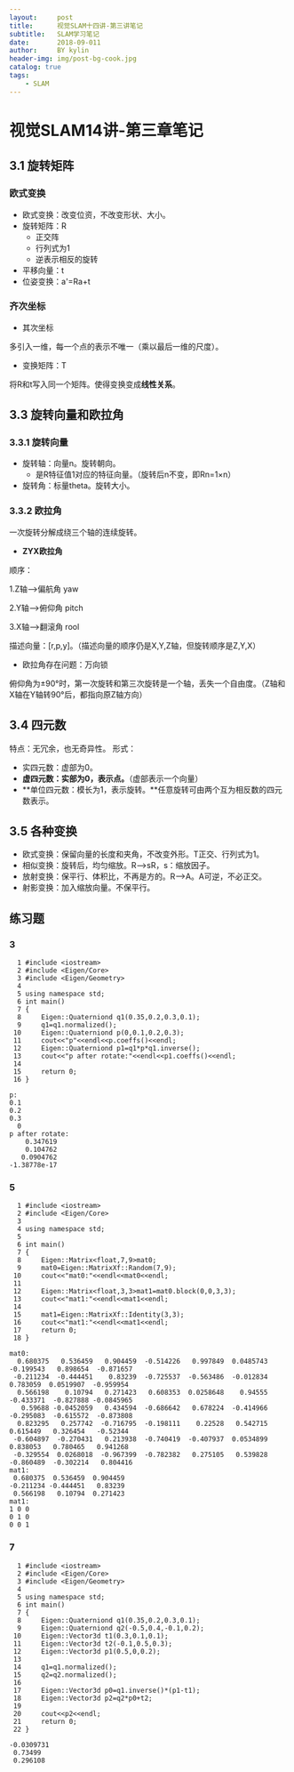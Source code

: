 ```yaml
---
layout:     post
title:      视觉SLAM十四讲-第三讲笔记
subtitle:   SLAM学习笔记
date:       2018-09-011
author:     BY kylin
header-img: img/post-bg-cook.jpg
catalog: true
tags:
    - SLAM
---
```


# 视觉SLAM14讲-第三章笔记
## 3.1 旋转矩阵
### 欧式变换
* 欧式变换：改变位资，不改变形状、大小。
* 旋转矩阵：R
    * 正交阵
    * 行列式为1
    * 逆表示相反的旋转
* 平移向量：t
* 位姿变换：a'=Ra+t

### 齐次坐标
* 其次坐标

多引入一维，每一个点的表示不唯一（乘以最后一维的尺度）。
* 变换矩阵：T

将R和t写入同一个矩阵。使得变换变成**线性关系**。
 
## 3.3 旋转向量和欧拉角
### 3.3.1 旋转向量
* 旋转轴：向量n。旋转朝向。
    * 是R特征值1对应的特征向量。（旋转后n不变，即Rn=1×n）
* 旋转角：标量theta。旋转大小。

### 3.3.2 欧拉角
一次旋转分解成绕三个轴的连续旋转。
* **ZYX欧拉角**

顺序：

1.Z轴——>偏航角 yaw

2.Y轴——>俯仰角 pitch

3.X轴——>翻滚角 rool

描述向量：[r,p,y]。（描述向量的顺序仍是X,Y,Z轴，但旋转顺序是Z,Y,X）

* 欧拉角存在问题：万向锁

俯仰角为±90°时，第一次旋转和第三次旋转是一个轴，丢失一个自由度。（Z轴和X轴在Y轴转90°后，都指向原Z轴方向）

## 3.4 四元数
特点：无冗余，也无奇异性。
形式：
* 实四元数：虚部为0。
* **虚四元数：实部为0，表示点。**（虚部表示一个向量）
* **单位四元数：模长为1，表示旋转。**任意旋转可由两个互为相反数的四元数表示。

## 3.5 各种变换
* 欧式变换：保留向量的长度和夹角，不改变外形。T正交、行列式为1。
* 相似变换：旋转后，均匀缩放。R——>sR，s：缩放因子。
* 放射变换：保平行、体积比，不再是方的。R——>A。A可逆，不必正交。
* 射影变换：加入缩放向量。不保平行。

## 练习题
### 3
```
  1 #include <iostream>
  2 #include <Eigen/Core> 
  3 #include <Eigen/Geometry>
  4 
  5 using namespace std;
  6 int main()
  7 {
  8     Eigen::Quaterniond q1(0.35,0.2,0.3,0.1);
  9     q1=q1.normalized();
 10     Eigen::Quaterniond p(0,0.1,0.2,0.3);
 11     cout<<"p"<<endl<<p.coeffs()<<endl;
 12     Eigen::Quaterniond p1=q1*p*q1.inverse();
 13     cout<<"p after rotate:"<<endl<<p1.coeffs()<<endl;
 14 
 15     return 0;
 16 }
```

```
p:
0.1
0.2
0.3
  0
p after rotate:
    0.347619
    0.104762
   0.0904762
-1.38778e-17

```
### 5
```
  1 #include <iostream>
  2 #include <Eigen/Core> 
  3 
  4 using namespace std;
  5 
  6 int main()
  7 {
  8     Eigen::Matrix<float,7,9>mat0;
  9     mat0=Eigen::MatrixXf::Random(7,9);
 10     cout<<"mat0:"<<endl<<mat0<<endl;
 11 
 12     Eigen::Matrix<float,3,3>mat1=mat0.block(0,0,3,3);
 13     cout<<"mat1:"<<endl<<mat1<<endl;
 14 
 15     mat1=Eigen::MatrixXf::Identity(3,3);
 16     cout<<"mat1:"<<endl<<mat1<<endl;
 17     return 0;
 18 }
```
```
mat0:
  0.680375   0.536459   0.904459  -0.514226   0.997849  0.0485743  -0.199543   0.898654  -0.871657
 -0.211234  -0.444451    0.83239  -0.725537  -0.563486  -0.012834   0.783059  0.0519907  -0.959954
  0.566198    0.10794   0.271423   0.608353  0.0258648    0.94555  -0.433371  -0.827888 -0.0845965
   0.59688 -0.0452059   0.434594  -0.686642   0.678224  -0.414966  -0.295083  -0.615572  -0.873808
  0.823295   0.257742  -0.716795  -0.198111    0.22528   0.542715   0.615449   0.326454   -0.52344
 -0.604897  -0.270431   0.213938  -0.740419  -0.407937  0.0534899   0.838053   0.780465   0.941268
 -0.329554  0.0268018  -0.967399  -0.782382   0.275105   0.539828  -0.860489  -0.302214   0.804416
mat1:
 0.680375  0.536459  0.904459
-0.211234 -0.444451   0.83239
 0.566198   0.10794  0.271423
mat1:
1 0 0
0 1 0
0 0 1

```
### 7
```
  1 #include <iostream>
  2 #include <Eigen/Core> 
  3 #include <Eigen/Geometry>
  4 
  5 using namespace std;
  6 int main()
  7 {
  8     Eigen::Quaterniond q1(0.35,0.2,0.3,0.1);
  9     Eigen::Quaterniond q2(-0.5,0.4,-0.1,0.2);
 10     Eigen::Vector3d t1(0.3,0.1,0.1);
 11     Eigen::Vector3d t2(-0.1,0.5,0.3);
 12     Eigen::Vector3d p1(0.5,0,0.2);
 13 
 14     q1=q1.normalized();
 15     q2=q2.normalized();
 16 
 17     Eigen::Vector3d p0=q1.inverse()*(p1-t1);
 18     Eigen::Vector3d p2=q2*p0+t2;
 19 
 20     cout<<p2<<endl;
 21     return 0;
 22 }
```

```
-0.0309731
 0.73499
 0.296108
```````````````
